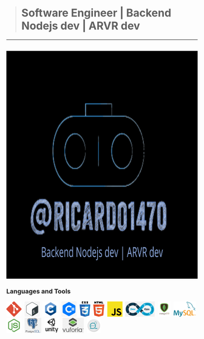 
> # Software Engineer | Backend Nodejs dev | ARVR dev
---

<a href="personal logo"><img src="https://github.com/ricardo1470/ricardo1470/blob/master/img/Backend.png" align="middle" width="1000" height="600"></a>
---
### Languages and Tools
<code><img height="40" src="https://github.com/ricardo1470/ricardo1470/blob/master/img/Git_logo.png"></code>&nbsp;
<code><img height="40" src="https://github.com/ricardo1470/ricardo1470/blob/master/img/bash.png"></code>&nbsp;
<code><img height="40" src="https://github.com/ricardo1470/ricardo1470/blob/master/img/c.png"></code>&nbsp;
<code><img height="40" src="https://github.com/ricardo1470/ricardo1470/blob/master/img/csh.png"></code>&nbsp;
<code><img height="40" src="https://github.com/ricardo1470/ricardo1470/blob/master/img/css3_logo.png"></code>&nbsp;
<code><img height="40" src="https://github.com/ricardo1470/ricardo1470/blob/master/img/html5_logo.png"></code>&nbsp;
<code><img height="40" src="https://github.com/ricardo1470/ricardo1470/blob/master/img/js.png"></code>&nbsp;
<code><img height="40" src="https://github.com/ricardo1470/ricardo1470/blob/master/img/devops.png"></code>&nbsp;
<code><img height="40" src="https://github.com/ricardo1470/ricardo1470/blob/master/img/mongodb-logo.png"></code>&nbsp;
<code><img height="40" src="https://github.com/ricardo1470/ricardo1470/blob/master/img/mysql.png"></code>&nbsp;
<code><img height="40" src="https://github.com/ricardo1470/ricardo1470/blob/master/img/node2.jpg"></code>&nbsp;
<code><img height="40" src="https://github.com/ricardo1470/ricardo1470/blob/master/img/postgresql.png"></code>&nbsp;
<code><img height="40" src="https://github.com/ricardo1470/ricardo1470/blob/master/img/unity3d-logo.png"></code>&nbsp;
<code><img height="40" src="https://github.com/ricardo1470/ricardo1470/blob/master/img/vuforia.png"></code>&nbsp;
<code><img height="40" src="https://github.com/ricardo1470/ricardo1470/blob/master/img/scrum.png"></code>&nbsp;

